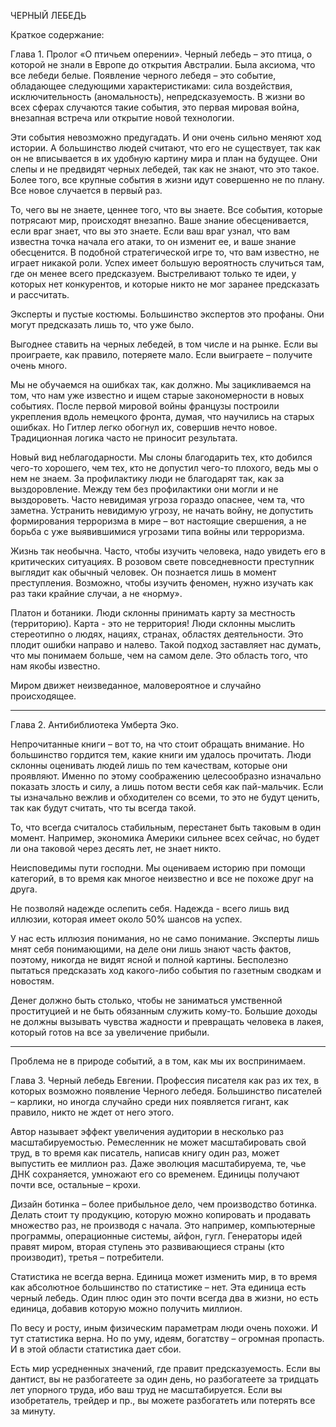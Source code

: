 ЧЕРНЫЙ ЛЕБЕДЬ

Краткое содержание:

Глава 1. Пролог «О птичьем оперении». Черный лебедь – это птица, о которой не знали в Европе до открытия Австралии. Была аксиома, что все лебеди белые. Появление черного лебедя – это событие, обладающее следующими характеристиками: сила воздействия, исключительность (аномальность), непредсказуемость. В жизни во всех сферах случаются такие события, это первая мировая война, внезапная встреча или открытие новой технологии.

Эти события невозможно предугадать. И они очень сильно меняют ход истории. А большинство людей считают, что его не существует, так как он не вписывается в их удобную картину мира и план на будущее. Они слепы и не предвидят черных лебедей, так как не знают, что это такое. Более того, все крупные события в жизни идут совершенно не по плану. Все новое случается в первый раз.

То, чего вы не знаете, ценнее того, что вы знаете. Все события, которые потрясают мир, происходят внезапно. Ваше знание обесценивается, если враг знает, что вы это знаете. Если ваш враг узнал, что вам известна точка начала его атаки, то он изменит ее, и ваше знание обесценится. В подобной стратегической игре то, что вам известно, не играет никакой роли. Успех имеет большую вероятность случиться там, где он менее всего предсказуем. Выстреливают только те идеи, у которых нет конкурентов, и которые никто не мог заранее предсказать и рассчитать.


Эксперты и пустые костюмы. 
Большинство экспертов это профаны. Они могут предсказать лишь то, что уже было.

Выгоднее ставить на черных лебедей, в том числе и на рынке. Если вы проиграете, как правило, потеряете мало. Если выиграете – получите очень много.

Мы не обучаемся на ошибках так, как должно. Мы зацикливаемся на том, что нам уже известно и ищем старые закономерности в новых событиях. После первой мировой войны французы построили укрепления вдоль немецкого фронта, думая, что научились на старых ошибках. Но Гитлер легко обогнул их, совершив нечто новое. Традиционная логика часто не приносит результата.

Новый вид неблагодарности. 
Мы слоны благодарить тех, кто добился чего-то хорошего, чем тех, кто не допустил чего-то плохого, ведь мы о нем не знаем. За профилактику люди не благодарят так, как за выздоровление. Между тем без профилактики они могли и не выздороветь. Часто невидимая угроза гораздо опаснее, чем та, что заметна. Устранить невидимую угрозу, не начать войну, не допустить формирования терроризма в мире – вот настоящие свершения, а не борьба с уже выявившимися угрозами типа войны или терроризма.

Жизнь так необычна. 
Часто, чтобы изучить человека, надо увидеть его в критических ситуациях. В розовом свете повседневности преступник выглядит как обычный человек. Он познается лишь в момент преступления. Возможно, чтобы изучить феномен, нужно изучать как раз таки крайние случаи, а не «норму». 

Платон и ботаники. 
Люди склонны принимать карту за местность (территорию). Карта - это не территория! Люди склонны мыслить стереотипно о людях, нациях, странах, областях деятельности. Это плодит ошибки направо и налево. Такой подход заставляет нас думать, что мы понимаем больше, чем на самом деле. Это область того, что нам якобы известно. 

Миром движет неизведанное, маловероятное и случайно происходящее.


-------------------------------------------------------------------------------

Глава 2. Антибиблиотека Умберта Эко. 

Непрочитанные книги – вот то, на что стоит обращать внимание. Но большинство гордится тем, какие книги им удалось прочитать.
Люди склонны оценивать людей лишь по тем качествам, которые они проявляют. Именно по этому соображению целесообразно изначально показать злость и силу, а лишь потом вести себя как пай-мальчик. Если ты изначально вежлив и обходителен со всеми, то это не будут ценить, так как будут считать, что ты всегда такой.

То, что всегда считалось стабильным, перестанет быть таковым в один момент. Например, экономика Америки сильнее всех сейчас, но будет ли она таковой через десять лет, не знает никто.

Неисповедимы пути господни. Мы оцениваем историю при помощи категорий, в то время как многое неизвестно и все не похоже друг на друга.

Не позволяй надежде ослепить себя. Надежда - всего лишь вид иллюзии, которая имеет около 50% шансов на успех.

У нас есть иллюзия понимания, но не само понимание. Эксперты лишь мнят себя понимающими, на деле они лишь знают часть фактов, поэтому, никогда не видят ясной и полной картины. Бесполезно пытаться предсказать ход какого-либо события по газетным сводкам и новостям.

Денег должно быть столько, чтобы не заниматься умственной проституцией и не быть обязанным служить кому-то. Большие доходы не должны вызывать чувства жадности и превращать человека в лакея, который готов на все за увеличение прибыли. 


------------------------------------------------------------------------------------

Проблема не в природе событий, а в том, как мы их воспринимаем.

Глава 3. Черный лебедь Евгении. 
Профессия писателя как раз их тех, в которых возможно появление Черного лебедя. Большинство писателей – карлики, но иногда случайно среди них появляется гигант, как правило, никто не ждет от него этого.

Автор называет эффект увеличения аудитории в несколько раз масштабируемостью. Ремесленник не может масштабировать свой труд, в то время как писатель, написав книгу один раз, может выпустить ее миллион раз. Даже эволюция масштабируема, те, чье ДНК сохраняется, умножают его со временем. Единицы получают почти все, остальные – крохи.

Дизайн ботинка – более прибыльное дело, чем производство ботинка. Делать стоит ту продукцию, которую можно копировать и продавать множество раз, не производя с начала. Это например, компьютерные программы, операционные системы, айфон, гугл. Генераторы идей правят миром, вторая ступень это развивающиеся страны (кто производит), третья – потребители.

Статистика не всегда верна. Единица может изменить мир, в то время как абсолютное большинство по статистике – нет. Эта единица есть черный лебедь. Один плюс один это почти всегда два в жизни, но есть единица, добавив которую можно получить миллион.

По весу и росту, иным физическим параметрам люди очень похожи. И тут статистика верна. Но по уму, идеям, богатству – огромная пропасть. И в этой области статистика дает сбои.

Есть мир усредненных значений, где правит предсказуемость. Если вы дантист, вы не разбогатеете за один день, но разбогатеете за тридцать лет упорного труда, ибо ваш труд не масштабируется. Если вы изобретатель, трейдер и пр., вы можете разбогатеть или потерять все за минуту.
